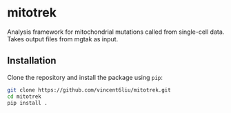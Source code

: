 # mitotrek
Analysis framework for mitochondrial mutations called from single-cell data.
Takes output files from mgtak as input.

## Installation

Clone the repository and install the package using `pip`:

```bash
git clone https://github.com/vincent6liu/mitotrek.git
cd mitotrek
pip install .
```
